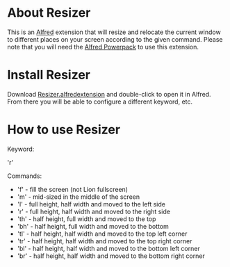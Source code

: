 # About Resizer
This is an [Alfred](http://www.alfredapp.com) extension that will resize and relocate the current window to different places on your screen according to the given command. Please note that you will need the [Alfred Powerpack](http://www.alfredapp.com/powerpack) to use this extension.

# Install Resizer
Download [Resizer.alfredextension](https://github.com/downloads/brickattack/Alfred-Resizer/Resizer.alfredextension) and double-click to open it in Alfred. From there you will be able to configure a different keyword, etc.

# How to use Resizer
Keyword:

  'r'

Commands:

- 'f' - fill the screen (not Lion fullscreen)
- 'm' - mid-sized in the middle of the screen
- 'l' - full height, half width and moved to the left side
- 'r' - full height, half width and moved to the right side
- 'th' - half height, full width and moved to the top
- 'bh' - half height, full width and moved to the bottom
- 'tl' - half height, half width and moved to the top left corner
- 'tr' - half height, half width and moved to the top right corner
- 'bl' - half height, half width and moved to the bottom left corner
- 'br' - half height, half width and moved to the bottom right corner